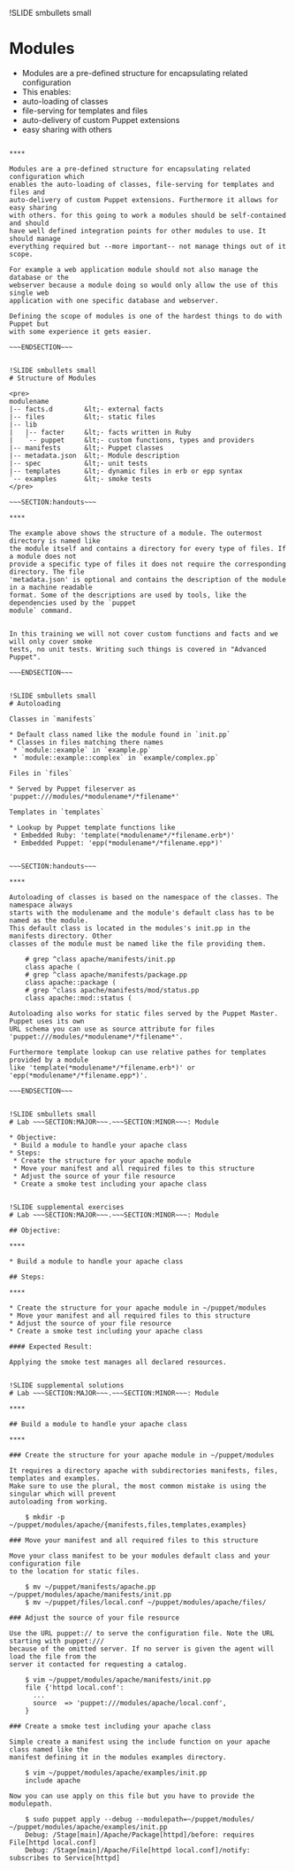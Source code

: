 !SLIDE smbullets small
# Modules

* Modules are a pre-defined structure for encapsulating related configuration
* This enables:
 * auto-loading of classes
 * file-serving for templates and files
 * auto-delivery of custom Puppet extensions
 * easy sharing with others

~~~SECTION:handouts~~~

****

Modules are a pre-defined structure for encapsulating related configuration which
enables the auto-loading of classes, file-serving for templates and files and
auto-delivery of custom Puppet extensions. Furthermore it allows for easy sharing
with others. for this going to work a modules should be self-contained and should
have well defined integration points for other modules to use. It should manage
everything required but --more important-- not manage things out of it scope.

For example a web application module should not also manage the database or the
webserver because a module doing so would only allow the use of this single web
application with one specific database and webserver.

Defining the scope of modules is one of the hardest things to do with Puppet but
with some experience it gets easier.

~~~ENDSECTION~~~


!SLIDE smbullets small
# Structure of Modules

<pre>
modulename
|-- facts.d        &lt;- external facts
|-- files          &lt;- static files
|-- lib
|   |-- facter     &lt;- facts written in Ruby
|   `-- puppet     &lt;- custom functions, types and providers
|-- manifests      &lt;- Puppet classes
|-- metadata.json  &lt;- Module description
|-- spec           &lt;- unit tests
|-- templates      &lt;- dynamic files in erb or epp syntax
`-- examples       &lt;- smoke tests
</pre>

~~~SECTION:handouts~~~

****

The example above shows the structure of a module. The outermost directory is named like
the module itself and contains a directory for every type of files. If a module does not
provide a specific type of files it does not require the corresponding directory. The file
'metadata.json' is optional and contains the description of the module in a machine readable
format. Some of the descriptions are used by tools, like the dependencies used by the `puppet
module` command.


In this training we will not cover custom functions and facts and we will only cover smoke
tests, no unit tests. Writing such things is covered in "Advanced Puppet".

~~~ENDSECTION~~~


!SLIDE smbullets small
# Autoloading

Classes in `manifests`

* Default class named like the module found in `init.pp`
* Classes in files matching there names
 * `module::example` in `example.pp`
 * `module::example::complex` in `example/complex.pp`

Files in `files`

* Served by Puppet fileserver as 'puppet:///modules/*modulename*/*filename*'

Templates in `templates`

* Lookup by Puppet template functions like
 * Embedded Ruby: 'template(*modulename*/*filename.erb*)'
 * Embedded Puppet: 'epp(*modulename*/*filename.epp*)'


~~~SECTION:handouts~~~

****

Autoloading of classes is based on the namespace of the classes. The namespace always
starts with the modulename and the module's default class has to be named as the module.
This default class is located in the modules's init.pp in the manifests directory. Other
classes of the module must be named like the file providing them.

    # grep ^class apache/manifests/init.pp
    class apache (
    # grep ^class apache/manifests/package.pp
    class apache::package (
    # grep ^class apache/manifests/mod/status.pp
    class apache::mod::status (

Autoloading also works for static files served by the Puppet Master. Puppet uses its own
URL schema you can use as source attribute for files 'puppet:///modules/*modulename*/*filename*'.

Furthermore template lookup can use relative pathes for templates provided by a module
like 'template(*modulename*/*filename.erb*)' or 'epp(*modulename*/*filename.epp*)'.

~~~ENDSECTION~~~


!SLIDE smbullets small
# Lab ~~~SECTION:MAJOR~~~.~~~SECTION:MINOR~~~: Module

* Objective:
 * Build a module to handle your apache class
* Steps:
 * Create the structure for your apache module
 * Move your manifest and all required files to this structure
 * Adjust the source of your file resource
 * Create a smoke test including your apache class


!SLIDE supplemental exercises
# Lab ~~~SECTION:MAJOR~~~.~~~SECTION:MINOR~~~: Module

## Objective:

****

* Build a module to handle your apache class

## Steps:

****

* Create the structure for your apache module in ~/puppet/modules
* Move your manifest and all required files to this structure
* Adjust the source of your file resource
* Create a smoke test including your apache class

#### Expected Result:

Applying the smoke test manages all declared resources.


!SLIDE supplemental solutions
# Lab ~~~SECTION:MAJOR~~~.~~~SECTION:MINOR~~~: Module

****

## Build a module to handle your apache class

****

### Create the structure for your apache module in ~/puppet/modules

It requires a directory apache with subdirectories manifests, files, templates and examples.
Make sure to use the plural, the most common mistake is using the singular which will prevent
autoloading from working.

    $ mkdir -p ~/puppet/modules/apache/{manifests,files,templates,examples}

### Move your manifest and all required files to this structure

Move your class manifest to be your modules default class and your configuration file
to the location for static files.

    $ mv ~/puppet/manifests/apache.pp ~/puppet/modules/apache/manifests/init.pp
    $ mv ~/puppet/files/local.conf ~/puppet/modules/apache/files/

### Adjust the source of your file resource

Use the URL puppet:// to serve the configuration file. Note the URL starting with puppet:///
because of the omitted server. If no server is given the agent will load the file from the
server it contacted for requesting a catalog.

    $ vim ~/puppet/modules/apache/manifests/init.pp
    file {'httpd local.conf':
      ...
      source  => 'puppet:///modules/apache/local.conf',
    }

### Create a smoke test including your apache class

Simple create a manifest using the include function on your apache class named like the
manifest defining it in the modules examples directory.

    $ vim ~/puppet/modules/apache/examples/init.pp
    include apache

Now you can use apply on this file but you have to provide the modulepath.

    $ sudo puppet apply --debug --modulepath=~/puppet/modules/ ~/puppet/modules/apache/examples/init.pp
    Debug: /Stage[main]/Apache/Package[httpd]/before: requires File[httpd local.conf]
    Debug: /Stage[main]/Apache/File[httpd local.conf]/notify: subscribes to Service[httpd]
